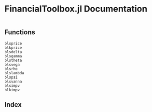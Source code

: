 # FinancialToolbox.jl Documentation

```@contents
```

## Functions

```@docs
blsprice
blkprice
blsdelta
blsgamma
blstheta
blsvega
blsrho
blslambda
blspsi
blsvanna
blsimpv
blkimpv
```

## Index

```@index
```